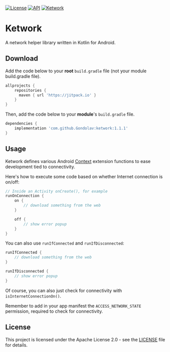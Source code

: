 [![License](https://img.shields.io/badge/License-Apache%202.0-blue.svg)](https://opensource.org/licenses/Apache-2.0) [![API](https://img.shields.io/badge/API-23%2B-brightgreen.svg?style=flat)](https://android-arsenal.com/api?level=23) [![Ketwork](https://jitpack.io/v/Gondolav/ketwork.svg)](https://jitpack.io/#Gondolav/ketwork)

# Ketwork

A network helper library written in Kotlin for Android.

## Download

Add the code below to your **root** `build.gradle` file (not your module build.gradle file).

```gradle
allprojects {
    repositories {
      maven { url 'https://jitpack.io' }
    }
}
```

Then, add the code below to your **module**'s `build.gradle` file.

```gradle
dependencies {
    implementation 'com.github.Gondolav:ketwork:1.1.1'
}
```

## Usage

Ketwork defines various Android [Context](https://developer.android.com/reference/android/content/Context) extension functions to ease development tied to connectivity.

Here's how to execute some code based on whether Internet connection is on/off:

```kotlin
// Inside an Activity onCreate(), for example
runOnConnection {
    on {
        // download something from the web
    }

    off {
        // show error popup
    }
}
```

You can also use `runIfConnected` and `runIfDisconnected`:

```kotlin
runIfConnected {
    // download something from the web
}

runIfDisconnected {
    // show error popup
}
```

Of course, you can also just check for connectivity with `isInternetConnectionOn()`.

Remember to add in your app manifest the `ACCESS_NETWORK_STATE` permission, required to check for connectivity.

## License

This project is licensed under the Apache License 2.0 - see the [LICENSE](LICENSE) file for details.
